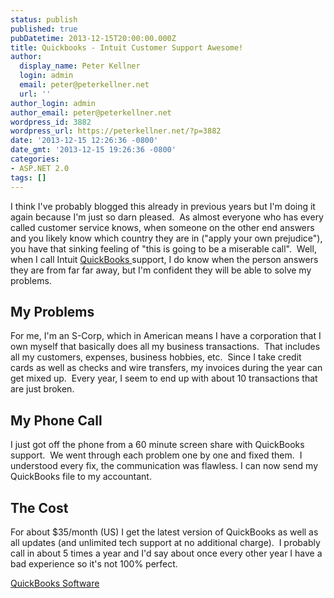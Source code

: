 ```yaml
---
status: publish
published: true
pubDatetime: 2013-12-15T20:00:00.000Z
title: Quickbooks - Intuit Customer Support Awesome!
author:
  display_name: Peter Kellner
  login: admin
  email: peter@peterkellner.net
  url: ''
author_login: admin
author_email: peter@peterkellner.net
wordpress_id: 3882
wordpress_url: https://peterkellner.net/?p=3882
date: '2013-12-15 12:26:36 -0800'
date_gmt: '2013-12-15 19:26:36 -0800'
categories:
- ASP.NET 2.0
tags: []
---
```

<p>I think I've probably blogged this already in previous years but I'm doing it again because I'm just so darn pleased.  As almost everyone who has every called customer service knows, when someone on the other end answers and you likely know which country they are in ("apply your own prejudice"), you have that sinking feeling of "this is going to be a miserable call".  Well, when I call Intuit <a href="http://quickbooks.intuit.com/">QuickBooks </a>support, I do know when the person answers they are from far far away, but I'm confident they will be able to solve my problems.</p>
<h2>My Problems</h2>
<p>For me, I'm an S-Corp, which in American means I have a corporation that I own myself that basically does all my business transactions.  That includes all my customers, expenses, business hobbies, etc.  Since I take credit cards as well as checks and wire transfers, my invoices during the year can get mixed up.  Every year, I seem to end up with about 10 transactions that are just broken.</p>
<h2>My Phone Call</h2>
<p>I just got off the phone from a 60 minute screen share with QuickBooks support.  We went through each problem one by one and fixed them.  I understood every fix, the communication was flawless. I can now send my QuickBooks file to my accountant.</p>
<h2>The Cost</h2>
<p>For about $35/month (US) I get the latest version of QuickBooks as well as all updates (and unlimited tech support at no additional charge).  I probably call in about 5 times a year and I'd say about once every other year I have a bad experience so it's not 100% perfect.</p>
<p><a href="http://www.amazon.com/exec/obidos/ASIN/B00E6LIEFM/petkelsblo-20">QuickBooks Software</a></p>
<p>&nbsp;</p>
